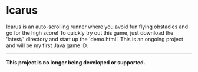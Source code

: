 Icarus
=====================
Icarus is an auto-scrolling runner where you avoid fun flying obstacles and go for the high score!
To quickly try out this game, just download the 'latest/' directory and start up the 'demo.html'.
This is an ongoing project and will be my first Java game :D.
_______________
**This project is no longer being developed or supported.**
